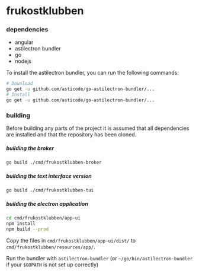 # frukostklubben

### dependencies

* angular
* astilectron bundler 
* go
* nodejs

To install the astilectron bundler, you can run the following commands:
```sh
# Download
go get -u github.com/asticode/go-astilectron-bundler/...
# Install
go get -u github.com/asticode/go-astilectron-bundler/...
```

### building

Before building any parts of the project it is assumed that all dependencies are installed and that the repository has been cloned.

##### building the broker

```sh
go build ./cmd/frukostklubben-broker
```

##### building the text interface version

```sh
go build ./cmd/frukostklubben-tui
```

##### building the electron application

```sh
cd cmd/frukostklubben/app-ui
npm install
npm build --prod
```

Copy the files in `cmd/frukostklubben/app-ui/dist/` to `cmd/frukostklubben/resources/app/`.

Run the bundler with `astilectron-bundler` (or `~/go/bin/astilectron-bundler` if your `$GOPATH` is not set up correctly)
